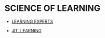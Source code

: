 # SCIENCE OF LEARNING

- [LEARNING EXPERTS]()

- [JIT, LEARNING]() <!-- JUST IN TIME, LEARNING -->

<!-- Marty Lobdell - Study Less Study Smart
https://www.youtube.com/watch?v=IlU-zDU6aQ0

Barbara Oakley | Learning How to Learn | Talks at Google
https://www.youtube.com/watch?v=vd2dtkMINIw

https://www.youtube.com/watch?v=_f-qkGJBPts
How to Learn Faster with the Feynman Technique (Example Included) -->